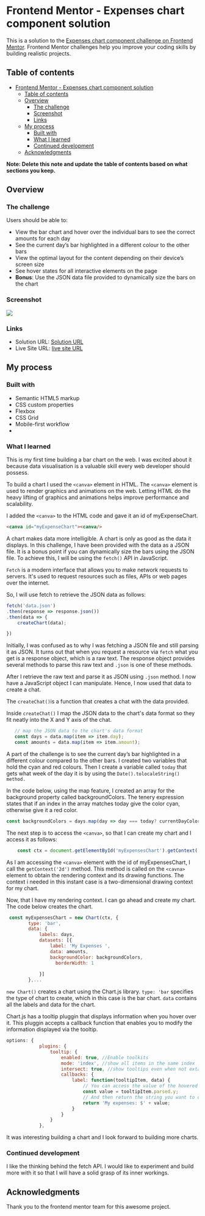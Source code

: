 # Frontend Mentor - Expenses chart component solution

This is a solution to the [Expenses chart component challenge on Frontend Mentor](https://www.frontendmentor.io/challenges/expenses-chart-component-e7yJBUdjwt). Frontend Mentor challenges help you improve your coding skills by building realistic projects. 

## Table of contents

- [Frontend Mentor - Expenses chart component solution](#frontend-mentor---expenses-chart-component-solution)
  - [Table of contents](#table-of-contents)
  - [Overview](#overview)
    - [The challenge](#the-challenge)
    - [Screenshot](#screenshot)
    - [Links](#links)
  - [My process](#my-process)
    - [Built with](#built-with)
    - [What I learned](#what-i-learned)
    - [Continued development](#continued-development)
  - [Acknowledgments](#acknowledgments)

**Note: Delete this note and update the table of contents based on what sections you keep.**

## Overview

### The challenge

Users should be able to:

- View the bar chart and hover over the individual bars to see the correct amounts for each day
- See the current day’s bar highlighted in a different colour to the other bars
- View the optimal layout for the content depending on their device’s screen size
- See hover states for all interactive elements on the page
- **Bonus**: Use the JSON data file provided to dynamically size the bars on the chart

### Screenshot

![](./screenshot.jpg)



### Links

- Solution URL: [Solution URL](https://github.com/TorCanHack/expenses-chart-component-main)
- Live Site URL: [live site URL](https://torcanhack.github.io/expenses-chart-component-main/)

## My process

### Built with

- Semantic HTML5 markup
- CSS custom properties
- Flexbox
- CSS Grid
- Mobile-first workflow
-


### What I learned


This is my first time building a bar chart on the web. I was excited about it because data visualisation is a valuable skill every web developer should possess.

To build a chart I used the `<canva>` element in HTML. The `<canva>` element is used to render graphics and animations on the web. Letting HTML do the heavy lifting of graphics and animations helps improve performance and scalability. 

I added the `<canva>` to the HTML code and gave it an id of myExpenseChart.

````html
<canva id="myExpenseChart"><canva/>
````

A chart makes data more intelligible. A chart is only as good as the data it displays. In this challenge, I have been provided with the data as a JSON file. It is a bonus point if you can dynamically size the bars using the JSON file. To achieve this, I will be using the `fetch()` API in JavaScript.

`Fetch` is a modern interface that allows you to make network requests to servers. It's used to request resources such as files, APIs or web pages over the internet.

So, I will use fetch to retrieve the JSON data as follows:

````js
fetch('data.json')
.then(response => response.json())
.then(data => {
    createChart(data);

})
````

Initially, I was confused as to why I was fetching a JSON file and still parsing it as JSON. It turns out that when you request a resource via `fetch` what you get is a response object, which is a raw text. The response object provides several methods to parse this raw text and `.json` is one of these methods. 

After I retrieve the raw text and parse it as JSON using `.json` method. I now have a JavaScript object I can manipulate. Hence, I now used that data to create a chat.

 The `createChat()`is a function that creates a chat with the data provided. 

 Inside  `createChat()` I map the JSON data to the chart's data format so they fit neatly into the X and Y axis of the chat. 

 ````js 
    // map the JSON data to the chart's data format
    const days = data.map(item => item.day);
    const amounts = data.map(item => item.amount);
 ````
 A part of the challenge is to see the current day’s bar highlighted in a different colour compared to the other bars. I created two variables that hold the cyan  and red colours. Then I create a variable called `today` that gets what week of the day it is by using the `Date().tolocaleString() method.`

 In the code below, using the map feature, I created an array for the background property called backgroundColors. The tenery expression states that if an index in the array matches today give the color cyan, otherwise give it a red color.   

````js
const backgroundColors = days.map(day => day === today? currentDayColor : defaultBarColor);
````

The next step is to access the `<canva>`, so that I can create my chart and I access it as follows:

````js
    const ctx = document.getElementById('myExpensesChart').getContext('2d');
````

As I am accessing the `<canva>` element with the id of myExpensesChart, I call the `getContext('2d')` method. This method is called on the `<cavna>` element to obtain the rendering context and its drawing functions. The context i needed in this instant case is a two-dimensional drawing context for my chart.

Now, that I have my rendering context. I can go ahead and create my chart. The code below creates the chart.

````js
 const myExpensesChart = new Chart(ctx, {
        type: 'bar',
        data: {
            labels: days,
            datasets: [{
                label: 'My Expenses ',
                data: amounts,
                backgroundColor: backgroundColors,
                  borderWidth: 1
                  
            }]
        },...
````
`new Chart()` creates a chart using the Chart.js library. `type: 'bar` specifies the type of chart to create, which in this case is the bar chart. `data` contains all the labels and data for the chart.

Chart.js has a tooltip pluggin that displays information when you hover over it. This pluggin accepts a callback function that enables you to modify the information displayed via the tooltip. 

````js
options: {
            plugins: {
                tooltip: {
                    enabled: true, //Enable toolkits
                    mode: 'index', //show all items in the same index
                    intersect: true, //show tooltips even when not extactly hovering over an item
                    callbacks: {
                        label: function(tooltipItem, data) {
                            // You can access the value of the hovered data point like this:
                            const value = tooltipItem.parsed.y;
                            // And then return the string you want to display in the tooltip:
                            return 'My expenses: $' + value;
                        }
                    }
                }
            },
````

It was interesting building a chart and I look forward to building more charts. 

### Continued development

I like the thinking behind the fetch API. I would like to experiment and build more with it so that I will have a solid grasp of its inner workings. 



## Acknowledgments

Thank you to the frontend mentor team for this awesome project.
